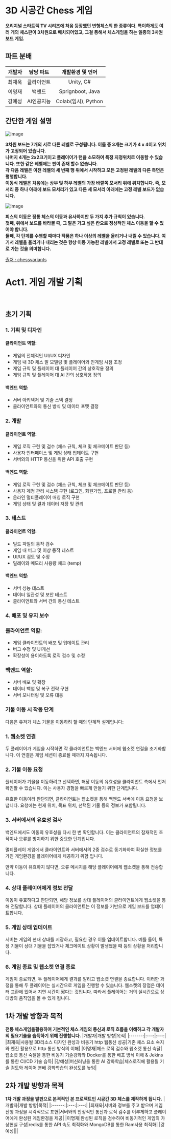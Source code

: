 # 3D 시공간 Chess 게임
**오리지널 스타트렉 TV 시리즈에 처음 등장했던 변형체스의 한 종류이다.
특이하게도 여러 개의 체스판이 3차원으로 배치되어있고, 그걸 통해서 체스게임을 하는 일종의 3차원 보드 게임.**

## 파트 분배
|개발자|담당 파트|개발환경 및 언어|
|:------:|:---:|:---:|
|최재욱|클라이언트|Unity, C#|
|이명재|백앤드|Sprignboot, Java|
|강예성|AI인공지능|Colab(임시), Python|

## 간단한 게임 설명

![image](https://github.com/3DimensionSpaceTime/WikiRepository/assets/56966606/53732b19-8cbd-4cc0-9005-5e62ec32210c)

**3차원 보드는 7개의 서로 다른 레벨로 구성됩니다. 이들 중 3개는 크기가 4 x 4이고 위치가 고정되어 있습니다.      
나머지 4개는 2x2크기이고 플레이어가 턴을 소모하여 특정 지정위치로 이동할 수 있습니다. 또한 같은 레벨에는 판이 존재 할수 없습니다.    
각 다음 레벨은 이전 레벨의 세 번째 행 위에서 시작하고 모든 고정된 레벨의 다른 측면은 평행합니다.    
이동식 레벨은 처음에는 상부 및 하부 레벨의 가장 바깥쪽 모서리 위에 위치합니다. 즉, 모서리 중 하나 아래에 보드 모서리가 있고 다른 세 모서리 아래에는 고정 레벨 보드가 없습니다.**   

![image](https://github.com/3DimensionSpaceTime/WikiRepository/assets/56966606/99494920-1afc-4170-98a2-bbbcd5a5d164)

**피스의 이동은 정통 체스의 이동과 유사하지만 두 가지 추가 규칙이 있습니다.       
첫째, 위에서 보드를 바라볼 때, 그 말은 가고 싶은 칸으로 정상적인 체스 이동을 할 수 있어야 합니다.   
둘째, 각 단계를 수행할 때마다 작품은 하나 이상의 레벨을 올리거나 내릴 수 있습니다. 여기서 레벨을 올리거나 내리는 것은 항상 이동 가능한 레벨에서 고정 레벨로 또는 그 반대로 가는 것을 의미합니다.**   

[출처 : chessvariants](https://www.chessvariants.com/3d.dir/startrek.html)

# Act1. 게임 개발 기획

<br>

## 초기 기획 

### **1. 기획 및 디자인**

#### 클라이언트 역할:
- 게임의 전체적인 UI/UX 디자인
- 게임 내 3D 체스 말 모델링 및 플레이어와 인게임 시점 조정
- 게임 규칙 및 플레이어 대 플레이어 간의 상호작용 정의
- 게임 규칙 및 플레이어 대 AI 간의 상호작용 정의

#### 백엔드 역할:
- 서버 아키텍처 및 기술 스택 결정
- 클라이언트와의 통신 방식 및 데이터 포맷 결정

### **2. 개발**

#### 클라이언트 역할:
- 게임 로직 구현 및 검수 (체스 규칙, 체크 및 체크메이트 판단 등)
- 사용자 인터페이스 및 게임 상태 업데이트 구현
- 서버와의 HTTP 통신을 위한 API 호출 구현

#### 백엔드 역할:
- 게임 로직 구현 및 검수 (체스 규칙, 체크 및 체크메이트 판단 등)
- 사용자 계정 관리 시스템 구현 (로그인, 회원가입, 프로필 관리 등)
- 온라인 멀티플레이어 매칭 로직 구현
- 게임 상태 및 결과 데이터 저장 및 관리

### **3. 테스트**

#### 클라이언트 역할:
- 빌드 파일의 동작 검수
- 게임 내 버그 및 이상 동작 테스트
- UI/UX 검토 및 수정
- 딜레이와 메모리 사용량 체크 (temp)  

#### 백엔드 역할:
- 서버 성능 테스트
- 데이터 일관성 및 보안 테스트
- 클라이언트와 서버 간의 통신 테스트

### **4. 배포 및 유지 보수**

### 클라이언트 역할:
- 게임 클라이언트의 배포 및 업데이트 관리
- 버그 수정 및 UI개선
- 확장성이 용이하도록 로직 검수 및 수정

### 백엔드 역할:
- 서버 배포 및 확장
- 데이터 백업 및 복구 전략 구현
- 서버 모니터링 및 오류 대응

### 기물 이동 시 작동 단계

다음은 유저가 체스 기물을 이동하려 할 때의 단계적 설계입니다:

### **1. 웹소켓 연결**

두 플레이어가 게임을 시작하면 각 클라이언트는 백엔드 서버에 웹소켓 연결을 초기화합니다. 이 연결은 게임 세션이 종료될 때까지 지속됩니다.

### **2. 기물 이동 요청**

플레이어가 기물을 이동하려고 선택하면, 해당 이동의 유효성을 클라이언트 측에서 먼저 확인할 수 있습니다. 이는 사용자 경험을 빠르게 만들기 위한 단계입니다.

유효한 이동이라 판단되면, 클라이언트는 웹소켓을 통해 백엔드 서버에 이동 요청을 보냅니다. 요청에는 현재 위치, 목표 위치, 선택된 기물 등의 정보가 포함됩니다.

### **3. 서버에서의 유효성 검사**

백엔드에서도 이동의 유효성을 다시 한 번 확인합니다. 이는 클라이언트의 잠재적인 조작이나 오류를 방지하기 위한 중요한 단계입니다.

멀티플레이 게임에서 클라이언트와 서버에서의 2중 검수로 동기화하여 확실한 정보를 가진 게임환경을 플레이어에게 제공하기 위함 입니다.

만약 이동이 유효하지 않다면, 오류 메시지를 해당 플레이어에게 웹소켓을 통해 전송합니다.

### **4. 상대 플레이어에게 정보 전달**

이동이 유효하다고 판단되면, 해당 정보를 상대 플레이어의 클라이언트에게 웹소켓을 통해 전달합니다. 상대 플레이어의 클라이언트는 이 정보를 기반으로 게임 보드를 업데이트합니다.

### **5. 게임 상태 업데이트**

서버는 게임의 현재 상태를 저장하고, 필요한 경우 이를 업데이트합니다. 예를 들어, 특정 기물이 상대 기물을 잡았거나 체크메이트 상황이 발생했을 때 등의 상황을 처리합니다.

### **6. 게임 종료 및 웹소켓 연결 종료**

게임이 종료되면, 두 플레이어에게 결과를 알리고 웹소켓 연결을 종료합니다.
이러한 과정을 통해 두 플레이어는 실시간으로 게임을 진행할 수 있습니다. 웹소켓의 장점은 데이터 교환에 있어서 지연 시간이 짧다는 것입니다. 따라서 플레이어는 거의 실시간으로 상대방의 움직임을 볼 수 있게 됩니다.

## 1차 개발 방향과 목적
**전통 체스게임을활용하여 기본적인 체스 게임의 통신과 로직 흐름을 이해하고 각 개발자의 필요기술을 습득하기 위해 진행합니다.**
|개발자|개발 방향|목적|
|:------:|:---:|:---:|
|최재욱|사용될 3D리소스 디자인 완성과 비동기 http 웹통신 성공|기존 체스 요소 숙지와 엔진 활용으로 http 통신 방식의 이해|
|이명재|체스 로직 검수와 웹소켓 통신 숙달|웹소켓 통신 숙달을 통한 비동기 기술강화와 Docker를 통한 배포 방식 이해 & Jekins를 통한 CI/CD 기술 습득|
|강예성|머신러닝을 통한 AI 강화학습|체스로직에 활용될 기술 검토와 레이어 분배 강화학습의 완성도를 높임|

## 2차 개발 방향과 목적
**1차 개발 과정을 발판으로 본격적인 본 프로젝트인 시공간 3D 체스를 제작하게 됩니다.**
|개발자|개발 방향|목적|
|:------:|:---:|:---:|
|최재욱|서버와 정보를 주고 받으며 게임 진행 과정을 시각적으로 표현|서버와의 안정적인 통신과 로직 검수를 이루게하고 플레이어에게 완성된 게임환경을 제공|
|이명재|완성된 로직을 검수하여 비동기적인 게임의 가상현실 구성|redis를 통한 API 속도 최적화와 MongoDB를 통한 Ram사용 최적화|
|강예성|||




